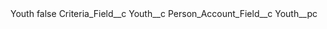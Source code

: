 <?xml version="1.0" encoding="UTF-8"?>
<CustomMetadata xmlns="http://soap.sforce.com/2006/04/metadata" xmlns:xsi="http://www.w3.org/2001/XMLSchema-instance" xmlns:xsd="http://www.w3.org/2001/XMLSchema">
    <label>Youth</label>
    <protected>false</protected>
    <values>
        <field>Criteria_Field__c</field>
        <value xsi:type="xsd:string">Youth__c</value>
    </values>
    <values>
        <field>Person_Account_Field__c</field>
        <value xsi:type="xsd:string">Youth__pc</value>
    </values>
</CustomMetadata>
